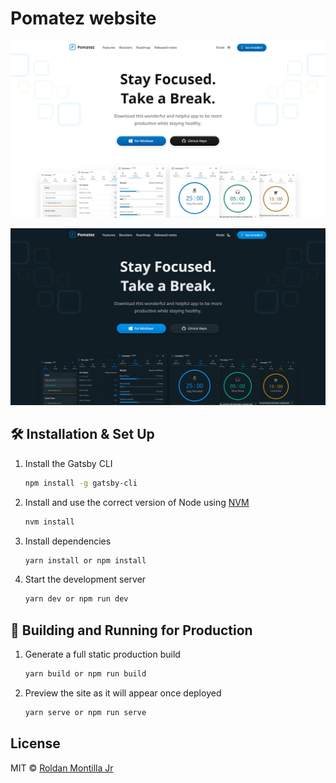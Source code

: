# Pomatez website

![Preview Light](assets/images/preview-light.png)

![Preview Dark](assets/images/preview-dark.png)

## 🛠 Installation & Set Up

1. Install the Gatsby CLI

   ```sh
   npm install -g gatsby-cli
   ```

2. Install and use the correct version of Node using [NVM](https://github.com/nvm-sh/nvm)

   ```sh
   nvm install
   ```

3. Install dependencies

   ```sh
   yarn install or npm install
   ```

4. Start the development server

   ```sh
   yarn dev or npm run dev
   ```

## 🚀 Building and Running for Production

1. Generate a full static production build

   ```sh
   yarn build or npm run build
   ```

1. Preview the site as it will appear once deployed

   ```sh
   yarn serve or npm run serve
   ```

## License

MIT © [Roldan Montilla Jr](https://github.com/roldanjr)
